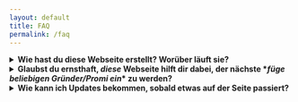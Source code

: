 ```yaml
---
layout: default
title: FAQ
permalink: /faq
---
```


<!--
<details>
<summary><b> Frage?</b></summary>
<p style="text-align: justify">
Antwort
</p>
</details>
-->

<details>
<summary><b> Wie hast du diese Webseite erstellt? Worüber läuft sie? </b></summary>
<p style="text-align: justify">
Die Langfassung gibt es <a href="/2022/11/16/eigene-website.html">hier</a>, aber in der Kurzfassung: 
<ul>
<li> Die Erstellung der Seite selbst wird vereinfacht durch den Static-Website-Generator <a href="https://jekyllrb.com/">Jekyll</a></li>
<li> Gehostet wird sie über <a href="https://pages.github.com/">GitHub Pages</a></li>
<li> Für Planung und Vorbereitung nutze ich <a href="https://notion.so/">Notion</a></li>
</ul>
</p>
</details>

<details>
<summary><b> Glaubst du ernsthaft, <em> diese </em> Webseite hilft dir dabei, der nächste *<em>füge beliebigen Gründer/Promi ein</em>* zu werden?</b></summary>
<p style="text-align: justify">
Nein, nicht wirklich. Aber ich hatte diese Idee schon etwas länger und wollte nun endlich mal den Gedanken und Worten Taten folgen lassen. Vielleicht ist diese Ecke der unkommerzialisierten Unaufgeregtheit ja das, was die Menschen aktuell im Internet suchen. Und wenn nicht, habe ich wenigstens eine Menge über Jekyll, html, css und Domains gelernt.
</p>
</details>

<details>
<summary><b> Wie kann ich Updates bekommen, sobald etwas auf der Seite passiert?</b></summary>
<p style="text-align: justify">
Ich poste über neue Einträge auf meinem <a href="https://twitter.com/leodreieck/">Twitter</a>-Account. Falls du kein Twitter hast, kannst du mir auch eine <a href="mailto:{{site.email}}">E-Mail</a> droppen und ich benachrichtige dich über einen Verteiler.
</p>
</details>

<!--
<details>
<summary><b> Was sind "Affiliate Links"? Und wieso Amazno? </b></summary>
<p style="text-align: justify">
eig glaube ich nicht an affiliate links weil man nochmal überlegen sollte vor dem kauf. aber wenn ihr schon einkauft, vllt ja wenigstens hier (s. nochmal diana zur löwen)
</p>
</details>
-->

<!--
<details>
<summary><b> Wow, coole Sache! Wie kann ich das Projekt unterstützen? </b></summary>
<p style="text-align: justify">
Operativ ist die Seite ehrlich gesagt gar nicht so teuer: Da ich sie mithilfe des kostenlosen <a href="https://jekyllrb.com/" target="_blank">Jekyll</a>s erstellt habe und kostenlos über <a href="https://docs.github.com/en/pages" target="_blank">GitHub Pages</a> hosten kann, fällt nur eine (eher vernachlässigbare) Jahresgebühr für die Domain an. Aber natürlich brauchen wir alle etwas, das uns antreibt. In meinem Fall sind das häufig Nudeln, und manchmal dunkle Schokolade. Wenn du mich also unterstützen möchtest, nur noch die guten DeCeccho-Nudeln und Vivani-Schokolade zu kaufen, kannst du gerne einen Kleinstbeitrag auf diesem <a href="https://paypal.me/leodreieckpaypal">PayPal-Account</a> hinterlassen. Ich werde die Mittel nicht zweckentfremden - versprochen.
</p>
</details>
-->



